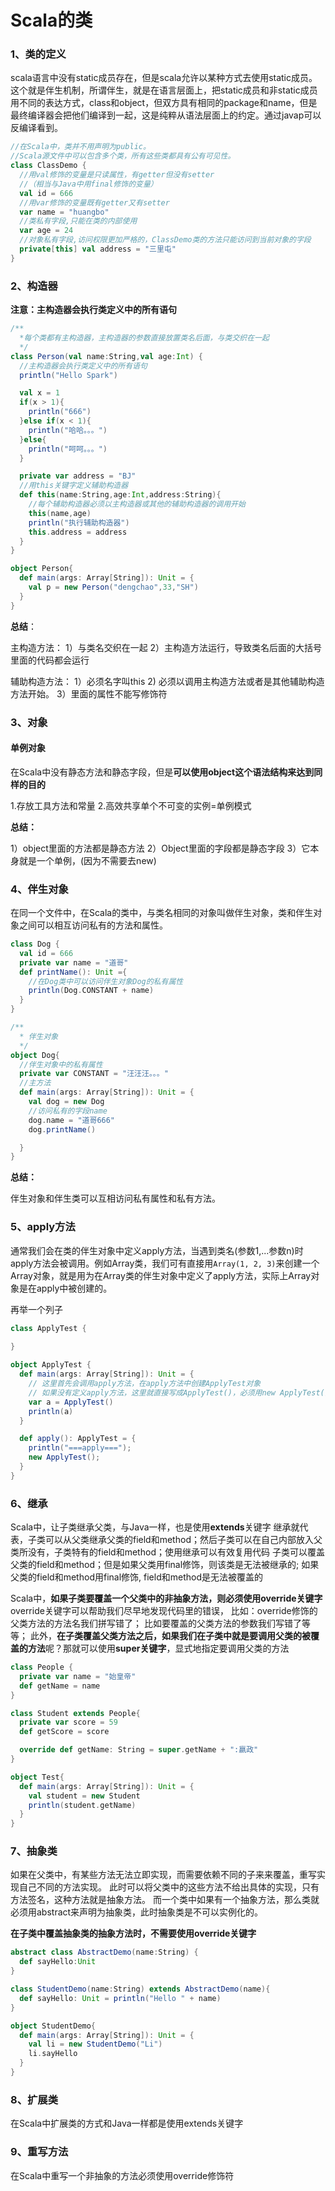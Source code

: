 # Scala的类

### 1、类的定义

scala语言中没有static成员存在，但是scala允许以某种方式去使用static成员。这个就是伴生机制，所谓伴生，就是在语言层面上，把static成员和非static成员用不同的表达方式，class和object，但双方具有相同的package和name，但是最终编译器会把他们编译到一起，这是纯粹从语法层面上的约定。通过javap可以反编译看到。

```scala
//在Scala中，类并不用声明为public。
//Scala源文件中可以包含多个类，所有这些类都具有公有可见性。
class ClassDemo {
  //用val修饰的变量是只读属性，有getter但没有setter
  //（相当与Java中用final修饰的变量）
  val id = 666
  //用var修饰的变量既有getter又有setter
  var name = "huangbo"
  //类私有字段,只能在类的内部使用
  var age = 24
  //对象私有字段,访问权限更加严格的，ClassDemo类的方法只能访问到当前对象的字段
  private[this] val address = "三里屯"
}
```

### 2、构造器

**注意：主构造器会执行类定义中的所有语句**

```scala
/**
  *每个类都有主构造器，主构造器的参数直接放置类名后面，与类交织在一起
  */
class Person(val name:String,val age:Int) {
  //主构造器会执行类定义中的所有语句
  println("Hello Spark")

  val x = 1
  if(x > 1){
    println("666")
  }else if(x < 1){
    println("哈哈。。。")
  }else{
    println("呵呵。。。")
  }

  private var address = "BJ"
  //用this关键字定义辅助构造器
  def this(name:String,age:Int,address:String){
    //每个辅助构造器必须以主构造器或其他的辅助构造器的调用开始
    this(name,age)
    println("执行辅助构造器")
    this.address = address
  }
}

object Person{
  def main(args: Array[String]): Unit = {
    val p = new Person("dengchao",33,"SH")
  }
}
```

**总结**：

主构造方法：
   1）与类名交织在一起
   2）主构造方法运行，导致类名后面的大括号里面的代码都会运行

辅助构造方法：
   1）必须名字叫this
   2) 必须以调用主构造方法或者是其他辅助构造方法开始。
   3）里面的属性不能写修饰符

### 3、对象

#### 单例对象

在Scala中没有静态方法和静态字段，但是**可以使用object这个语法结构来达到同样的目的**

1.存放工具方法和常量
2.高效共享单个不可变的实例=单例模式

**总结：**

1）object里面的方法都是静态方法
2）Object里面的字段都是静态字段
3）它本身就是一个单例，(因为不需要去new)

### 4、伴生对象

在同一个文件中，在Scala的类中，与类名相同的对象叫做伴生对象，类和伴生对象之间可以相互访问私有的方法和属性。

```scala
class Dog {
  val id = 666
  private var name = "道哥"
  def printName(): Unit ={
    //在Dog类中可以访问伴生对象Dog的私有属性
    println(Dog.CONSTANT + name)
  }
}

/**
  * 伴生对象
  */
object Dog{
  //伴生对象中的私有属性
  private var CONSTANT = "汪汪汪。。。"
  //主方法
  def main(args: Array[String]): Unit = {
    val dog = new Dog
    //访问私有的字段name
    dog.name = "道哥666"
    dog.printName()

  }
}
```

**总结：**

伴生对象和伴生类可以互相访问私有属性和私有方法。

### 5、apply方法

通常我们会在类的伴生对象中定义apply方法，当遇到类名(参数1,...参数n)时apply方法会被调用。例如Array类，我们可有直接用`Array(1, 2, 3)`来创建一个Array对象，就是用为在Array类的伴生对象中定义了apply方法，实际上Array对象是在apply中被创建的。

再举一个列子

```scala
class ApplyTest {
  
}

object ApplyTest {
  def main(args: Array[String]): Unit = {
    // 这里首先会调用apply方法，在apply方法中创建ApplyTest对象
    // 如果没有定义apply方法，这里就直接写成ApplyTest()，必须用new ApplyTest()语法
    var a = ApplyTest() 
    println(a)
  }

  def apply(): ApplyTest = {
    println("===apply===");
    new ApplyTest();
  }
}
```

### 6、继承

Scala中，让子类继承父类，与Java一样，也是使用**extends**关键字
继承就代表，子类可以从父类继承父类的field和method；然后子类可以在自己内部放入父类所没有，子类特有的field和method；使用继承可以有效复用代码
子类可以覆盖父类的field和method；但是如果父类用final修饰，则该类是无法被继承的; 如果父类的field和method用final修饰, field和method是无法被覆盖的

Scala中，**如果子类要覆盖一个父类中的非抽象方法，则必须使用override关键字**
override关键字可以帮助我们尽早地发现代码里的错误，
比如：override修饰的父类方法的方法名我们拼写错了；
比如要覆盖的父类方法的参数我们写错了等等；
此外，**在子类覆盖父类方法之后，如果我们在子类中就是要调用父类的被覆盖的方法**呢？那就可以使用**super关键字**，显式地指定要调用父类的方法

```scala
class People {
  private var name = "始皇帝"
  def getName = name
}

class Student extends People{
  private var score = 59
  def getScore = score

  override def getName: String = super.getName + ":嬴政"
}

object Test{
  def main(args: Array[String]): Unit = {
    val student = new Student
    println(student.getName)
  }
}
```

### 7、抽象类

如果在父类中，有某些方法无法立即实现，而需要依赖不同的子来来覆盖，重写实现自己不同的方法实现。
此时可以将父类中的这些方法不给出具体的实现，只有方法签名，这种方法就是抽象方法。
而一个类中如果有一个抽象方法，那么类就必须用abstract来声明为抽象类，此时抽象类是不可以实例化的。

**在子类中覆盖抽象类的抽象方法时，不需要使用override关键字**

```scala
abstract class AbstractDemo(name:String) {
  def sayHello:Unit
}
```

```scala
class StudentDemo(name:String) extends AbstractDemo(name){
  def sayHello: Unit = println("Hello " + name)
}

object StudentDemo{
  def main(args: Array[String]): Unit = {
    val li = new StudentDemo("Li")
    li.sayHello
  }
}
```

### 8、扩展类

在Scala中扩展类的方式和Java一样都是使用extends关键字

### 9、重写方法

在Scala中重写一个非抽象的方法必须使用override修饰符





